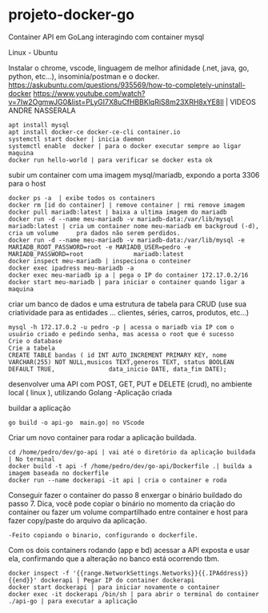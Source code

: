 # projeto-docker-go
Container API em GoLang interagindo com container mysql

Linux - Ubuntu

Instalar o chrome, vscode, linguagem de melhor afinidade (.net, java, go, python, etc...), insominia/postman e o docker.
    https://askubuntu.com/questions/935569/how-to-completely-uninstall-docker
    https://www.youtube.com/watch?v=7Iw2OgmwJG0&list=PLyGI7X8uCfHBBKlqRiS8m23XRH8xYE8Il | VIDEOS ANDRE NASSERALA
    
    apt install mysql
    apt install docker-ce docker-ce-cli container.io
    systemctl start docker | inicia daemon
    systemctl enable  docker | para o docker executar sempre ao ligar maquina
    docker run hello-world | para verificar se docker esta ok

subir um container com uma imagem mysql/mariadb, expondo a porta 3306 para o host
    
    docker ps -a  | exibe todos os containers
    docker rm [id do container] | remove container | rmi remove imagem
    docker pull mariadb:latest | baixa a ultima imagem do mariadb
    docker run -d --name meu-mariadb -v mariadb-data:/var/lib/mysql mariadb:latest | cria um container nome meu-mariadb em backgroud (-d), cria um volume     pra dados não serem perdidos.
    docker run -d --name meu-mariadb -v mariadb-data:/var/lib/mysql -e MARIADB_ROOT_PASSWORD=root -e MARIADB_USER=pedro -e MARIADB_PASSWORD=root              mariadb:latest
    docker inspect meu-mariadb | inspeciona o conteiner
    docker exec ipadress meu-mariadb -a
    docker exec meu-mariadb ip a | pega o IP do container 172.17.0.2/16
    docker start meu-mariadb | para iniciar o container quando ligar a maquina


criar um banco de dados e uma estrutura de tabela para CRUD (use sua criatividade para as entidades ... clientes, séries, carros, produtos, etc...)
    
    mysql -h 172.17.0.2 -u pedro -p | acessa o mariadb via IP com o usuário criado e pedindo senha, mas acessa o root que é sucesso
    Crie o database
    Crie a tabela
    CREATE TABLE bandas ( id INT AUTO_INCREMENT PRIMARY KEY, nome VARCHAR(255) NOT NULL,musicos TEXT,generos TEXT, status BOOLEAN DEFAULT TRUE,               data_inicio DATE, data_fim DATE);

desenvolver uma API com POST, GET, PUT e DELETE (crud), no ambiente local ( linux ), utilizando Golang
    -Aplicação criada

buildar a aplicação
    
    go build -o api-go  main.go| no VScode

Criar um novo container para rodar a aplicação buildada.
    
    cd /home/pedro/dev/go-api | vai até o diretório da aplicação buildada | No terminal
    docker build -t api -f /home/pedro/dev/go-api/Dockerfile .| builda a imagem baseada no dockerfile
    docker run --name dockerapi -it api | cria o container e roda

Conseguir fazer o container do passo 8 enxergar o binário buildado do passo 7. Dica, você pode copiar o binário no momento da criação do container ou fazer um volume compartilhado entre container e host para fazer copy/paste do arquivo da aplicação.
    
    -Feito copiando o binario, configurando o dockerfile.

Com os dois containers  rodando (app e bd) acessar a API exposta e usar ela, confirmando que a alteração no banco está ocorrendo tbm.
    
    docker inspect -f '{{range.NetworkSettings.Networks}}{{.IPAddress}}{{end}}' dockerapi | Pegar IP do container dockerapi 
    docker start dockerapi | para iniciar novamente o container
    docker exec -it dockerapi /bin/sh | para abrir o terminal do container
    ./api-go | para executar a aplicação
